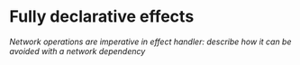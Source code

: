 # Fully declarative effects

_Network operations are imperative in effect handler: describe how it can be avoided with a network dependency_
